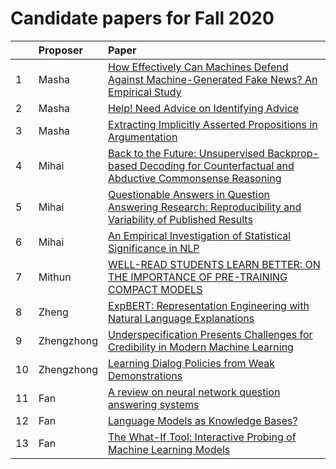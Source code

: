 # Candidate papers for Fall 2020

|    | Proposer    | Paper |
|:---|:------------|:------|
| 1  | Masha      |[How Effectively Can Machines Defend Against Machine-Generated Fake News? An Empirical Study](https://www.aclweb.org/anthology/2020.insights-1.7.pdf) |
| 2  | Masha      |[Help! Need Advice on Identifying Advice](https://www.aclweb.org/anthology/2020.emnlp-main.427/)|
| 3  | Masha      |[Extracting Implicitly Asserted Propositions in Argumentation](https://www.aclweb.org/anthology/2020.emnlp-main.2/)|
| 4  | Mihai          | [Back to the Future: Unsupervised Backprop-based Decoding for Counterfactual and Abductive Commonsense Reasoning](https://arxiv.org/pdf/2010.05906.pdf)            |
| 5  | Mihai          | [Questionable Answers in Question Answering Research: Reproducibility and Variability of Published Results](https://www.mitpressjournals.org/doi/pdf/10.1162/tacl_a_00018)            |
| 6  | Mihai          | [An Empirical Investigation of Statistical Significance in NLP](https://www.aclweb.org/anthology/D12-1091.pdf)            |
| 7  | Mithun          | [WELL-READ STUDENTS LEARN BETTER: ON THE IMPORTANCE OF PRE-TRAINING COMPACT MODELS](https://arxiv.org/pdf/1908.08962.pdf)            |
| 8  | Zheng          | [ExpBERT: Representation Engineering with Natural Language Explanations](<https://www.aclweb.org/anthology/2020.acl-main.190/>)            |
| 9  | Zhengzhong          | [Underspecification Presents Challenges for Credibility in Modern Machine Learning](https://arxiv.org/pdf/2011.03395.pdf)            |
| 10  | Zhengzhong         | [Learning Dialog Policies from Weak Demonstrations](https://arxiv.org/abs/2004.11054)            |
| 11  | Fan          | [A review on neural network question answering systems](https://pdfs.semanticscholar.org/e33d/8103bb5c1811fe19cc76bb1259b0ed137961.pdf)  |
| 12  | Fan          | [Language Models as Knowledge Bases?](https://arxiv.org/pdf/1909.01066.pdf)  |
| 13  | Fan          | [The What-If Tool: Interactive Probing of Machine Learning Models](https://arxiv.org/pdf/1907.04135.pdf)  |
